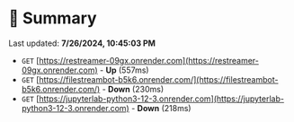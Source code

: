 # 📖 Summary
Last updated: **7/26/2024, 10:45:03 PM**

- `GET` [https://restreamer-09gx.onrender.com](https://restreamer-09gx.onrender.com) - **Up** (557ms)
- `GET` [https://filestreambot-b5k6.onrender.com/](https://filestreambot-b5k6.onrender.com/) - **Down** (230ms)
- `GET` [https://jupyterlab-python3-12-3.onrender.com](https://jupyterlab-python3-12-3.onrender.com) - **Down** (218ms)
